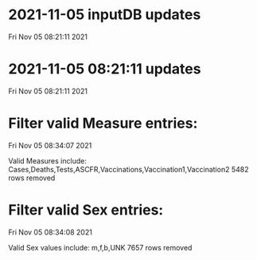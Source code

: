 
# 2021-11-05 inputDB updates 
 Fri Nov 05 08:21:11 2021 


# 2021-11-05 08:21:11 updates 
 Fri Nov 05 08:21:11 2021 


# Filter valid Measure entries: 
 Fri Nov 05 08:34:07 2021 

Valid Measures include: Cases,Deaths,Tests,ASCFR,Vaccinations,Vaccination1,Vaccination2
 5482 rows removed
# Filter valid Sex entries: 
 Fri Nov 05 08:34:08 2021 

Valid Sex values include: m,f,b,UNK
 7657 rows removed